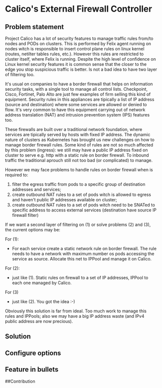 
# Calico's External Firewall Controller 


## Problem statement
Project Calico has a lot of security features to manage traffic rules from/to nodes and PODs on clusters. This is performed by Felix agent running on nodes witch is responsible to insert control plane rules on linux kernel (routes, netilter tables rules, etc.). However this rules are restricted to cluster itself, where Felix is running. Despite the high level of confidence on Linux kernel security features it is common sense that the closer to the edge you stop suspicious traffic is better. Is not a bad idea to have two layer of filtering too.

It's usual on companies to have a border firewall that helps on information security tasks, with a single tool to manage all control lists. Checkpoint, Cisco, Fortinet, Palo Alto are just few examples of firm selling this kind of equipment. Security rules in this appliances are tipically a list of IP address (source and destination) where some services are allowed or denied to flow. It's very common to have this equipment carrying out of network address translation (NAT) and intrusion prevention system (IPS) features too. 

These firewalls are built over a traditional network foundation, where services are tipically served by hosts with fixed IP address. The dynamic nature of clusters as Kubernetes has brought us new challenges on how to manage border firewall rules. Some kind of rules are not so much affected by this problem (ingress): we still may have a public IP address fixed on cluster to serve e.g. http with a static rule on border firewall. To inbound traffic the traditional aprouch still not too bad (or complicated) to manage. 

However we may face problems to handle rules on border firewall when is required to:

1. filter the egress traffic from pods to a specific group of destination addresses and services; 
2. create outbound NAT rules to a set of pods witch is allowed to egress and haven't public IP addresses available on cluster;
3. create outbound NAT rules to a set of pods witch need to be SNATed to specific address to access external services (destination have source IP firewall filter)


If we want a second layer of filtering on (1) or solve problems (2) and (3), the current options may be:

For (1):
 - For each service create a static network rule on border firewall. The rule needs to have a network with maximum number os pods accessing the service as source. Allocate this net to IPPool and manage it on Calico.

For (2):
 - just like (1). Static rules on firewall to a set of IP addresses, IPPool to each one managed by Calico.

For (3)
 - just like (2). You got the idea :-)


Obviously this solution is far from ideal. Too much work to manage this rules and IPPools; also we may have a big IP address waste (and IPv4 public address are now precious).


## Solution



## Configure options

## Feature in bullets


##Contribution

